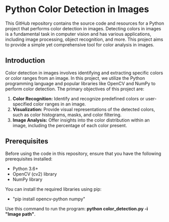 # Python Color Detection in Images
This GitHub repository contains the source code and resources for a Python project that performs color detection in images. Detecting colors in images is a fundamental task in computer vision and has various applications, including image processing, object recognition, and more. This project aims to provide a simple yet comprehensive tool for color analysis in images.

## Introduction
Color detection in images involves identifying and extracting specific colors or color ranges from an image. In this project, we utilize the Python programming language and popular libraries like OpenCV and NumPy to perform color detection. The primary objectives of this project are:

1. **Color Recognition:** Identify and recognize predefined colors or user-specified color ranges in an image.
2. **Visualization:** Provide visual representations of the detected colors, such as color histograms, masks, and color filtering.
3. **Image Analysis:** Offer insights into the color distribution within an image, including the percentage of each color present.

## Prerequisites
Before using the code in this repository, ensure that you have the following prerequisites installed:

- Python 3.6+
- OpenCV (cv2) library
- NumPy library
  
You can install the required libraries using pip:
- "pip install opencv-python numpy"

Use this command to run the program:
**python color_detection.py -i "Image path"**.
